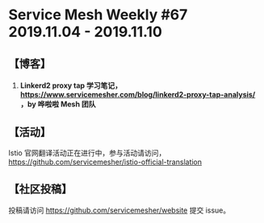 # Service Mesh Weekly #67 2019.11.04 - 2019.11.10

## 【博客】

1. #### Linkerd2 proxy tap 学习笔记，https://www.servicemesher.com/blog/linkerd2-proxy-tap-analysis/ ，by 哗啦啦 Mesh 团队

## 【活动】

Istio 官网翻译活动正在进行中，参与活动请访问，https://github.com/servicemesher/istio-official-translation

## 【社区投稿】

投稿请访问 https://github.com/servicemesher/website 提交 issue。

